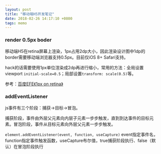 ```yaml
---
layout: post
title: "移动端H5开发笔记"
date: 2018-02-26 14:17:10 +0800
tags: memo
---
```


### render 0.5px boder

移动端H5在retina屏幕上渲染，1px占用2dp大小，因此渲染设计图中1dp的border需要移动端浏览器支持0.5px。目前仅iOS 8+ Safari支持。

hack的话需要使用1px单位渲染成2dp再进行缩小，常用的方法：全局设置viewport `initial-scale=0.5`；局部设置`transform: scale(0.5)`等。

参考：[百度EFE《1px on retina》](http://efe.baidu.com/blog/1px-on-retina/)

### addEventListener

js事件有三个阶段：捕获->目标->冒泡。

捕获阶段，事件由外层父元素向内层子元素一步步触发，直到到达事件的目标元素。冒泡阶段，事件从目标元素向外层父元素一步步触发。

`element.addEventListener(event, function, useCapture)` event指定事件名，function指定事件触发函数，useCapture布尔值，true捕获阶段执行、false（默认）在冒泡阶段执行